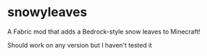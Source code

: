 # snowyleaves
A Fabric mod that adds a Bedrock-style snow leaves to Minecraft!

Should work on any version but I haven't tested it
